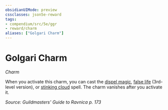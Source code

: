 ```yaml
---
obsidianUIMode: preview
cssclasses: json5e-reward
tags:
- compendium/src/5e/ggr
- reward/charm
aliases: ["Golgari Charm"]
---
```

# Golgari Charm
*Charm*  

When you activate this charm, you can cast the [dispel magic](/compendium/spells/dispel-magic.md), [false life](/compendium/spells/false-life.md) (3rd-level version), or [stinking cloud](/compendium/spells/stinking-cloud.md) spell. The charm vanishes after you activate it.

*Source: Guildmasters' Guide to Ravnica p. 173*